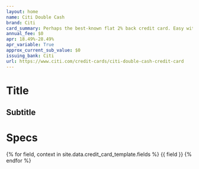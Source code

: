```yaml
---
layout: home
name: Citi Double Cash
brand: Citi
card_summary: Perhaps the best-known flat 2% back credit card. Easy with few perks.
annual_fee: $0
apr: 18.49%-28.49%
apr_variable: True
approx_current_sub_value: $0
issuing_bank: Citi
url: https://www.citi.com/credit-cards/citi-double-cash-credit-card
---
```


# Title

## Subtitle

# Specs

{% for field, context in site.data.credit_card_template.fields %}
  {{ field }}
{% endfor %}
